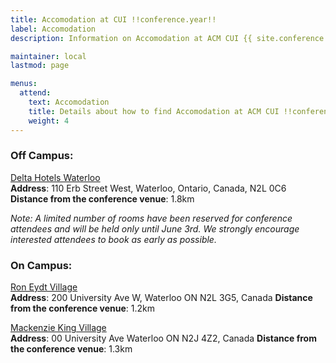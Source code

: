 ```yaml
---
title: Accomodation at CUI !!conference.year!!
label: Accomodation
description: Information on Accomodation at ACM CUI {{ site.conference.year }} in-person.

maintainer: local
lastmod: page

menus:
  attend:
    text: Accomodation
    title: Details about how to find Accomodation at ACM CUI !!conference.year!!.
    weight: 4
---
```


<!--Conference attendees can benefit from discounted rates at the following three hotels <u>if booked before 9th of June 2024 (subject to availability).</u>

The discount code is provided in the registration confirmation email. -->
### Off Campus:
[Delta Hotels Waterloo](https://www.reservationcounter.com/hotels/show/6132995/delta-hotels-waterloo)  
**Address**: 110 Erb Street West, Waterloo, Ontario, Canada, N2L 0C6
**Distance from the conference venue**: 1.8km

<em class="small">Note: A limited number of rooms have been reserved for conference attendees and will be held only until June 3rd. We strongly encourage interested attendees to book as early as possible.</em>

### On Campus: 
[Ron Eydt Village](https://uwaterloo.ca/campus-housing/residences/rev)  
**Address**: 200 University Ave W, Waterloo ON N2L 3G5, Canada
**Distance from the conference venue**: 1.2km

[Mackenzie King Village](https://uwaterloo.ca/campus-housing/residences/mkv)  
**Address**: 00 University Ave Waterloo ON N2J 4Z2, Canada
**Distance from the conference venue**: 1.3km
